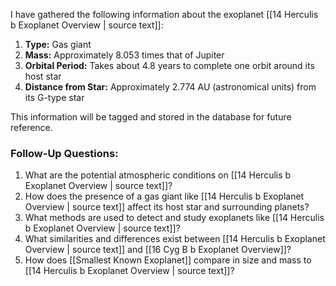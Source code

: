 I have gathered the following information about the exoplanet [[14 Herculis b Exoplanet Overview | source text]]:

1. **Type:** Gas giant
2. **Mass:** Approximately 8.053 times that of Jupiter
3. **Orbital Period:** Takes about 4.8 years to complete one orbit around its host star
4. **Distance from Star:** Approximately 2.774 AU (astronomical units) from its G-type star

This information will be tagged and stored in the database for future reference. 

### Follow-Up Questions:
1. What are the potential atmospheric conditions on [[14 Herculis b Exoplanet Overview | source text]]?
2. How does the presence of a gas giant like [[14 Herculis b Exoplanet Overview | source text]] affect its host star and surrounding planets?
3. What methods are used to detect and study exoplanets like [[14 Herculis b Exoplanet Overview | source text]]?
4. What similarities and differences exist between [[14 Herculis b Exoplanet Overview | source text]] and [[16 Cyg B b Exoplanet Overview]]?
5. How does [[Smallest Known Exoplanet]] compare in size and mass to [[14 Herculis b Exoplanet Overview | source text]]?
